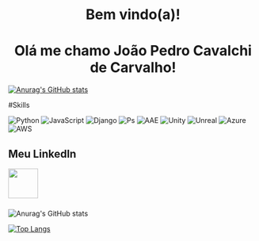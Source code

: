<h1 align="center"> Bem vindo(a)!</h1>

<h1 align="center"> Olá me chamo João Pedro Cavalchi de Carvalho!</h1>
</p>

[![Anurag's GitHub stats](https://github-readme-stats.vercel.app/api?username=cavalchi&theme=onedark)](https://github.com/anuraghazra/github-readme-stats)

#Skills

![Python](https://img.shields.io/badge/Python-FFD43B?style=for-the-badge&logo=python&logoColor=blue)
![JavaScript](https://img.shields.io/badge/JavaScript-323330?style=for-the-badge&logo=javascript&logoColor=F7DF1E)
![Django](https://img.shields.io/badge/Django-092E20?style=for-the-badge&logo=django&logoColor=green)
![Ps](https://img.shields.io/badge/Adobe%20Photoshop-31A8FF?style=for-the-badge&logo=Adobe%20Photoshop&logoColor=black)
![AAE](https://img.shields.io/badge/Adobe%20after%20affects-CF96FD?style=for-the-badge&logo=Adobe%20after%20effects&logoColor=393665)
![Unity](https://img.shields.io/badge/Unity-100000?style=for-the-badge&logo=unity&logoColor=white)
![Unreal](https://img.shields.io/badge/-Unreal%20Engine-313131?style=for-the-badge&logo=unreal-engine&logoColor=white)
![Azure](https://img.shields.io/badge/microsoft%20azure-0089D6?style=for-the-badge&logo=microsoft-azure&logoColor=white)
![AWS](https://img.shields.io/badge/Amazon_AWS-FF9900?style=for-the-badge&logo=amazonaws&logoColor=white)

## Meu LinkedIn
[<img align="left" width="60px" src="https://cdn.jsdelivr.net/gh/devicons/devicon/icons/linkedin/linkedin-original.svg"/>][linkedin]

<br>

 [linkedin]:https://www.linkedin.com/in/cavalchi/
    
 <br>
  <br>
  <br>

![Anurag's GitHub stats](https://github-readme-stats.vercel.app/api?username=cavalchi&theme=onedark&hide=contribs,prs)





[![Top Langs](https://github-readme-stats.vercel.app/api/top-langs/?username=cavalchi&theme=onedark&layout=compact)](https://github.com/anuraghazra/github-readme-stats)

      
      
     
